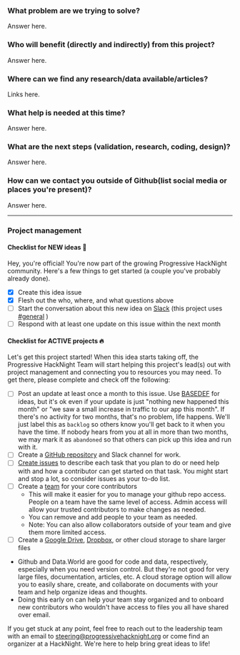 <!--- Keep everything below and click 'Submit new issue'  --->

### What problem are we trying to solve?

Answer here.


### Who will benefit (directly and indirectly) from this project?

Answer here.


### Where can we find any research/data available/articles?

Links here.


### What help is needed at this time?

Answer here.


### What are the next steps (validation, research, coding, design)?

Answer here.

### How can we contact you outside of Github(list social media or places you're present)?

Answer here.

----
<!--- You can skip the following for now, but come back to it later!  --->

### Project management

#### Checklist for NEW ideas :baby:
Hey, you're official! You're now part of the growing Progressive HackNight community. Here's a few things to get started (a couple you've probably already done).

- [x] Create this idea issue
- [x] Flesh out the who, where, and what questions above
- [ ] Start the conversation about this new idea on [Slack](https://progressivehacknight.slack.com) (this project uses [#general](https://progressivehacknight.slack.com/messages/C4CDHFMKN/) <!-- replace this with your preferred channel -->)
- [ ] Respond with at least one update on this issue within the next month

#### Checklist for ACTIVE projects :fire:
Let's get this project started! When this idea starts taking off, the Progressive HackNight Team will start helping this project's lead(s) out with project management and connecting you to resources you may need. To get there, please complete and check off the following:

- [ ] Post an update at least once a month to this issue. Use [BASEDEF](https://github.com/open-austin/cheatsheet-basedef) for ideas, but it's ok even if your update is just "nothing new happened this month" or "we saw a small increase in traffic to our app this month". If there's no activity for two months, that's no problem, life happens. We'll just label this as `backlog` so others know you'll get back to it when you have the time. If nobody hears from you at all in more than two months, we may mark it as `abandoned` so that others can pick up this idea and run with it.
- [ ] Create a [GitHub repository](https://github.com/new) and Slack channel for work.
- [ ] [Create issues](https://mozilla.github.io/open-leadership-training-series/articles/get-your-project-online/project-set-up-for-collaboration-with-github/#assignment--add-your-first-issue) to describe each task that you plan to do or need help with and how a contributor can get started on that task. You might start and stop a lot, so consider issues as your to-do list.
- [ ] Create a [team](https://help.github.com/articles/creating-a-team/) for your core contributors
  - This will make it easier for you to manage your github repo access. People on a team have the same level of access. Admin access will allow your trusted contributors to make changes as needed. 
  - You can remove and add people to your team as needed. 
  - Note: You can also allow collaborators outside of your team and give them more limited access.
- [ ]   Create a [Google Drive](https://drive.google.com), [Dropbox](https://www.dropbox.com/), or other cloud storage to share larger files
  - Github and Data.World are good for code and data, respectively, especially when you need version control. But they're not good for very large files, documentation, articles, etc. A cloud storage option will allow you to easily share, create, and collaborate on documents with your team and help organize ideas and thoughts.
  - Doing this early on can help your team stay organized and to onboard new contributors who wouldn't have access to files you all have shared over email.


If you get stuck at any point, feel free to reach out to the leadership team with an email to steering@progressivehacknight.org or come find an organizer at a HackNight. We're here to help bring great ideas to life!

